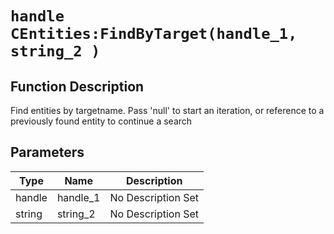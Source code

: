 # `handle CEntities:FindByTarget(handle_1, string_2 )`
## Function Description
Find entities by targetname. Pass 'null' to start an iteration, or reference to a previously found entity to continue a search
## Parameters
Type|Name|Description
--|--|--
handle|handle_1|No Description Set
string|string_2|No Description Set
